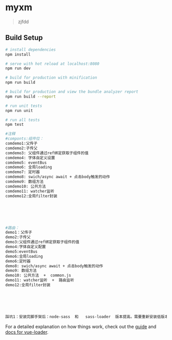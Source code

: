 # myxm

> zjfdd

## Build Setup

``` bash
# install dependencies
npm install

# serve with hot reload at localhost:8080
npm run dev

# build for production with minification
npm run build

# build for production and view the bundle analyzer report
npm run build --report

# run unit tests
npm run unit

# run all tests
npm test

#注释
#componts:组件位：
comdemo1:父传子
comdemo2:子传父
comdemo3: 父组件通过ref绑定获取子组件的值
comdemo4: 字体自定义设置
comdemo5: eventBus
comdemo6: 全局loading
comdemo7: 定时器
comdemo8: swich/async await + 点击body触发的动作
comdemo9: 数组方法
comdemo10: 公共方法
comdemo11: watcher监听
comdemo12:全局filter封装






#路由：
demo1：父传子
demo2:子传父
demo3:父组件通过ref绑定获取子组件的值
demo4:字体自定义配置
demo5:eventBus
demo6:全局loading
demo6:定时器
demo8: swich/async await + 点击body触发的动作
demo9: 数组方法
demo10: 公共方法  +  common.js
demo11: watcher监听  +  路由监听
demo12:全局filter封装






踩坑1：安装完脚手架后：node-sass  和   sass-loader  版本提高。需要重新安装低版本
```

For a detailed explanation on how things work, check out the [guide](http://vuejs-templates.github.io/webpack/) and [docs for vue-loader](http://vuejs.github.io/vue-loader).
